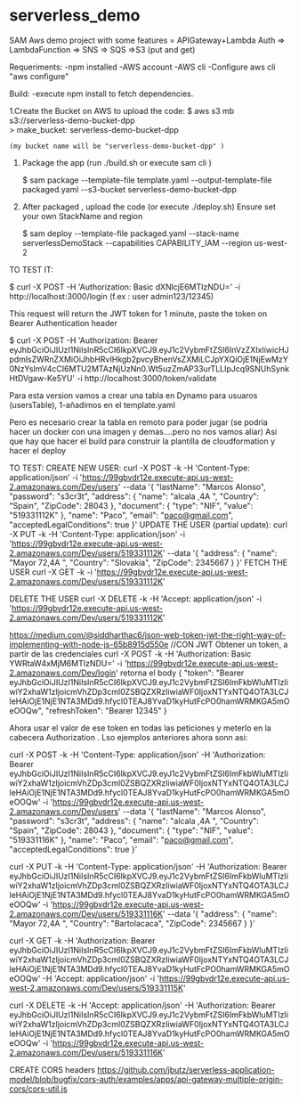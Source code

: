 # serverless_demo
SAM Aws demo project with some features = APIGateway+Lambda Auth => LambdaFunction => SNS => SQS =>S3 (put and get)

Requeriments:
-npm installed
-AWS account 
-AWS cli
-Configure aws cli "aws configure"

Build:
-execute npm install to fetch dependencies.

1.Create the Bucket on AWS to upload the code:
	$ aws s3 mb s3://serverless-demo-bucket-dpp   
	> make_bucket: serverless-demo-bucket-dpp

	(my bucket name will be "serverless-demo-bucket-dpp" )

1. Package the app (run ./build.sh or execute  sam cli )
	
	$ sam package --template-file template.yaml --output-template-file packaged.yaml --s3-bucket serverless-demo-bucket-dpp

2. After packaged , upload the code (or execute ./deploy.sh) Ensure set your own StackName and region

	$ sam deploy --template-file packaged.yaml --stack-name serverlessDemoStack --capabilities CAPABILITY_IAM --region us-west-2

	
	
TO TEST IT:

$ curl -X POST -H 'Authorization: Basic dXNlcjE6MTIzNDU=' -i http://localhost:3000/login     (f.ex : user admin123/12345)

This request will return the JWT token for 1 minute, paste the token on Bearer Authentication header

$ curl -X POST -H 'Authorization: Bearer eyJhbGciOiJIUzI1NiIsInR5cCI6IkpXVCJ9.eyJ1c2VybmFtZSI6InVzZXIxIiwicHJpdmlsZWRnZXMiOiJhbHRvIHkgb2pvcyBhenVsZXMiLCJpYXQiOjE1NjEwMzY0NzYsImV4cCI6MTU2MTAzNjUzNn0.Wt5uzZmAP33urTLLIpJcq9SNUhSynkHtDVgaw-Ke5YU' -i http://localhost:3000/token/validate



Para esta version vamos a crear una tabla en Dynamo para usuaros (usersTable),
1-añadimos en el template.yaml 

Pero es necesario crear la tabla en remoto para poder jugar (se podria hacer un docker con una imagen y demas....pero no nos vamos aliar)
Asi que hay que hacer el build para construir la plantilla de cloudformation y hacer el deploy


TO TEST:
CREATE NEW USER:
curl -X POST -k -H 'Content-Type: application/json' -i 'https://99gbvdr12e.execute-api.us-west-2.amazonaws.com/Dev/users' --data '{
  "lastName": "Marcos Alonso",
  "password": "s3cr3t",
  "address": {
    "name": "alcala ,4A ",
    "Country": "Spain",
    "ZipCode": 28043
  },
  "document": {
    "type": "NIF",
    "value": "519331112K"
  },
  "name": "Paco",
  "email": "paco@gmail.com",
  "acceptedLegalConditions": true
}'
UPDATE THE USER (partial update):
curl -X PUT -k -H 'Content-Type: application/json' -i 'https://99gbvdr12e.execute-api.us-west-2.amazonaws.com/Dev/users/519331112K' --data '{
  "address": {
    "name": "Mayor 72,4A ",
    "Country": "Slovakia",
    "ZipCode": 2345667
  }
}'
FETCH THE USER
curl -X GET -k -i 'https://99gbvdr12e.execute-api.us-west-2.amazonaws.com/Dev/users/519331112K'

DELETE THE USER
curl -X DELETE -k -H 'Accept: application/json' -i 'https://99gbvdr12e.execute-api.us-west-2.amazonaws.com/Dev/users/519331112K'



https://medium.com/@siddharthac6/json-web-token-jwt-the-right-way-of-implementing-with-node-js-65b8915d550e
//CON JWT 
Obtener un token, a partir de las credenciales
curl -X POST -k -H 'Authorization: Basic YWRtaW4xMjM6MTIzNDU=' -i 'https://99gbvdr12e.execute-api.us-west-2.amazonaws.com/Dev/login'
retorna el body 
{
  "token": "Bearer eyJhbGciOiJIUzI1NiIsInR5cCI6IkpXVCJ9.eyJ1c2VybmFtZSI6ImFkbWluMTIzIiwiY2xhaW1zIjoicmVhZDp3cml0ZSBQZXRzIiwiaWF0IjoxNTYxNTQ4OTA3LCJleHAiOjE1NjE1NTA3MDd9.hfycl0TEAJ8YvaD1kyHutFcPO0hamWRMKGA5mOeOOQw",
  "refreshToken": "Bearer 12345"
}

Ahora usar el valor de ese token en todas las peticiones y meterlo en la cabecera Authorization .
Lso ejemplos anteriores ahora sonn asi:

curl -X POST -k -H 'Content-Type: application/json' -H 'Authorization: Bearer eyJhbGciOiJIUzI1NiIsInR5cCI6IkpXVCJ9.eyJ1c2VybmFtZSI6ImFkbWluMTIzIiwiY2xhaW1zIjoicmVhZDp3cml0ZSBQZXRzIiwiaWF0IjoxNTYxNTQ4OTA3LCJleHAiOjE1NjE1NTA3MDd9.hfycl0TEAJ8YvaD1kyHutFcPO0hamWRMKGA5mOeOOQw' -i 'https://99gbvdr12e.execute-api.us-west-2.amazonaws.com/Dev/users' --data '{
  "lastName": "Marcos Alonso",
  "password": "s3cr3t",
  "address": {
    "name": "alcala ,4A ",
    "Country": "Spain",
    "ZipCode": 28043
  },
  "document": {
    "type": "NIF",
    "value": "519331116K"
  },
  "name": "Paco",
  "email": "paco@gmail.com",
  "acceptedLegalConditions": true
}'


curl -X PUT -k -H 'Content-Type: application/json' -H 'Authorization: Bearer eyJhbGciOiJIUzI1NiIsInR5cCI6IkpXVCJ9.eyJ1c2VybmFtZSI6ImFkbWluMTIzIiwiY2xhaW1zIjoicmVhZDp3cml0ZSBQZXRzIiwiaWF0IjoxNTYxNTQ4OTA3LCJleHAiOjE1NjE1NTA3MDd9.hfycl0TEAJ8YvaD1kyHutFcPO0hamWRMKGA5mOeOOQw' -i 'https://99gbvdr12e.execute-api.us-west-2.amazonaws.com/Dev/users/519331116K' --data '{
  "address": {
    "name": "Mayor 72,4A ",
    "Country": "Bartolacaca",
    "ZipCode": 2345667
  }
}'

curl -X GET -k -H 'Authorization: Bearer eyJhbGciOiJIUzI1NiIsInR5cCI6IkpXVCJ9.eyJ1c2VybmFtZSI6ImFkbWluMTIzIiwiY2xhaW1zIjoicmVhZDp3cml0ZSBQZXRzIiwiaWF0IjoxNTYxNTQ4OTA3LCJleHAiOjE1NjE1NTA3MDd9.hfycl0TEAJ8YvaD1kyHutFcPO0hamWRMKGA5mOeOOQw' -H 'Accept: application/json' -i 'https://99gbvdr12e.execute-api.us-west-2.amazonaws.com/Dev/users/519331115K'

curl -X DELETE -k -H 'Accept: application/json' -H 'Authorization: Bearer eyJhbGciOiJIUzI1NiIsInR5cCI6IkpXVCJ9.eyJ1c2VybmFtZSI6ImFkbWluMTIzIiwiY2xhaW1zIjoicmVhZDp3cml0ZSBQZXRzIiwiaWF0IjoxNTYxNTQ4OTA3LCJleHAiOjE1NjE1NTA3MDd9.hfycl0TEAJ8YvaD1kyHutFcPO0hamWRMKGA5mOeOOQw' -i 'https://99gbvdr12e.execute-api.us-west-2.amazonaws.com/Dev/users/519331116K'


CREATE CORS headers
https://github.com/jbutz/serverless-application-model/blob/bugfix/cors-auth/examples/apps/api-gateway-multiple-origin-cors/cors-util.js